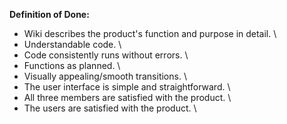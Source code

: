 **Definition of Done:**
- Wiki describes the product's function and purpose in detail. \
- Understandable code. \
- Code consistently runs without errors. \
- Functions as planned. \
- Visually appealing/smooth transitions. \
- The user interface is simple and straightforward. \
- All three members are satisfied with the product. \
- The users are satisfied with the product. \

